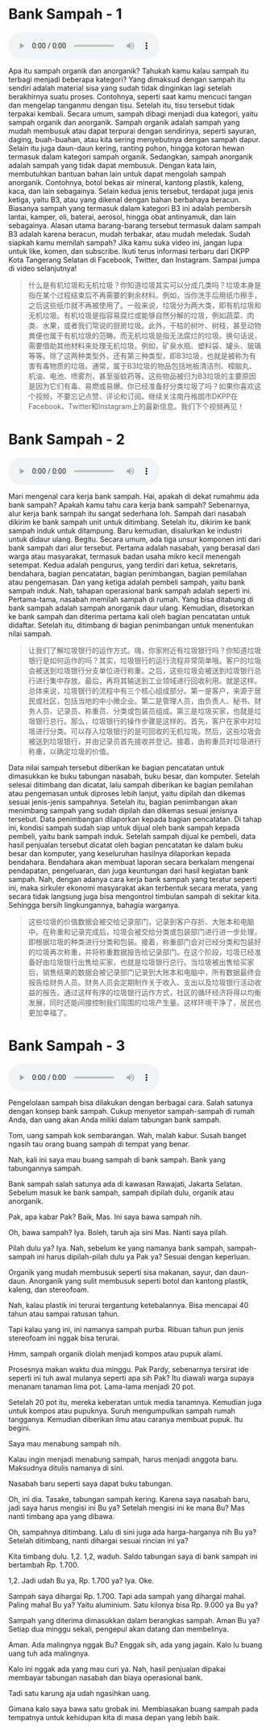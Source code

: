 # Bank Sampah - 1

![U3T2 - Bank Sampah-1](audio/U3T2%20-%20Bank%20Sampah-1.m4a)

Apa itu sampah organik dan anorganik? Tahukah kamu kalau sampah itu terbagi menjadi beberapa kategori? Yang dimaksud dengan sampah itu sendiri adalah material sisa yang sudah tidak dinginkan lagi setelah berakhirnya suatu proses. Contohnya, seperti saat kamu mencuci tangan dan mengelap tanganmu dengan tisu. Setelah itu, tisu tersebut tidak terpakai kembali. Secara umum, sampah dibagi menjadi dua kategori, yaitu sampah organik dan anorganik. Sampah organik adalah sampah yang mudah membusuk atau dapat terpurai dengan sendirinya, seperti sayuran, daging, buah-buahan, atau kita sering menyebutnya dengan sampah dapur. Selain itu juga daun-daun kering, ranting pohon, hingga kotoran hewan termasuk dalam kategori sampah organik. Sedangkan, sampah anorganik adalah sampah yang tidak dapat membusuk. Dengan kata lain, membutuhkan bantuan bahan lain untuk dapat mengolah sampah anorganik. Contohnya, botol bekas air mineral, kantong plastik, kaleng, kaca, dan lain sebagainya. Selain kedua jenis tersebut, terdapat juga jenis ketiga, yaitu B3, atau yang dikenal dengan bahan berbahaya beracun. Biasanya sampah yang termasuk dalam kategori B3 ini adalah pembersih lantai, kamper, oli, baterai, aerosol, hingga obat antinyamuk, dan lain sebagainya. Alasan utama barang-barang tersebut termasuk dalam sampah B3 adalah karena beracun, mudah terbakar, atau mudah meledak. Sudah siapkah kamu memilah sampah? Jika kamu suka video ini, jangan lupa untuk like, komen, dan subscribe. Ikuti terus informasi terbaru dari DKPP Kota Tangerang Selatan di Facebook, Twitter, dan Instagram. Sampai jumpa di video selanjutnya!

> 什么是有机垃圾和无机垃圾？你知道垃圾其实可以分成几类吗？垃圾本身是指在某个过程结束后不再需要的剩余材料。例如，当你洗手后用纸巾擦手，之后这些纸巾就不再被使用了。一般来说，垃圾分为两大类，即有机垃圾和无机垃圾。有机垃圾是指容易腐烂或能够自然分解的垃圾，例如蔬菜、肉类、水果，或者我们常说的厨房垃圾。此外，干枯的树叶、树枝，甚至动物粪便也属于有机垃圾的范畴。而无机垃圾是指无法腐烂的垃圾。换句话说，需要借助其他材料来处理无机垃圾。例如，矿泉水瓶、塑料袋、罐头、玻璃等等。除了这两种类型外，还有第三种类型，即B3垃圾，也就是被称为有害有毒物质的垃圾。通常，属于B3垃圾的物品包括地板清洁剂、樟脑丸、机油、电池、喷雾剂，甚至驱蚊药等。这些物品被归为B3垃圾的主要原因是因为它们有毒、易燃或易爆。你已经准备好分类垃圾了吗？如果你喜欢这个视频，不要忘记点赞、评论和订阅。继续关注南丹格朗市DKPP在Facebook、Twitter和Instagram上的最新信息。我们下个视频再见！

# Bank Sampah - 2

![U3T2 - Bank Sampah-2](audio/U3T2%20-%20Bank%20Sampah-2.m4a)

Mari mengenal cara kerja bank sampah. Hai, apakah di dekat rumahmu ada bank sampah? Apakah kamu tahu cara kerja bank sampah? Sebenarnya, alur kerja bank sampah itu sangat sederhana loh. Sampah dari nasabah dikirim ke bank sampah unit untuk ditimbang. Setelah itu, dikirim ke bank sampah induk untuk ditampung. Baru kemudian, disalurkan ke industri untuk didaur ulang. Begitu. Secara umum, ada tiga unsur komponen inti dari bank sampah dari alur tersebut. Pertama adalah nasabah, yang berasal dari warga atau masyarakat, termasuk badan usaha mikro kecil menengah setempat. Kedua adalah pengurus, yang terdiri dari ketua, sekretaris, bendahara, bagian pencatatan, bagian penimbangan, bagian pemilahan atau pengemasan. Dan yang ketiga adalah pembeli sampah, yaitu bank sampah induk. Nah, tahapan operasional bank sampah adalah seperti ini. Pertama-tama, nasabah memilah sampah di rumah. Yang bisa ditabung di bank sampah adalah sampah anorganik daur ulang. Kemudian, disetorkan ke bank sampah dan diterima pertama kali oleh bagian pencatatan untuk didaftar. Setelah itu, ditimbang di bagian penimbangan untuk menentukan nilai sampah.

> 让我们了解垃圾银行的运作方式。嗨，你家附近有垃圾银行吗？你知道垃圾银行是如何运作的吗？其实，垃圾银行的运行流程非常简单哦。客户的垃圾会被送到垃圾银行分支单位进行称重。之后，这些垃圾会被送到垃圾银行总行进行集中存放。最后，再将其输送到工业领域进行回收利用。就是这样。总体来说，垃圾银行的流程中有三个核心组成部分。第一是客户，来源于居民或社区，包括当地的中小微企业。第二是管理人员，由负责人、秘书、财务人员、记录员、称重员、分类或包装员组成。第三是垃圾买家，也就是垃圾银行总行。那么，垃圾银行的操作步骤是这样的。首先，客户在家中对垃圾进行分类。可以存入垃圾银行的是可回收的无机垃圾。然后，这些垃圾会被送到垃圾银行，并由记录员首先接收并登记。接着，由称重员对垃圾进行称重，以确定垃圾的价值。

Data nilai sampah tersebut diberikan ke bagian pencatatan untuk dimasukkan ke buku tabungan nasabah, buku besar, dan komputer. Setelah selesai ditimbang dan dicatat, lalu sampah diberikan ke bagian pemilahan atau pengemasan untuk diproses lebih lanjut, yaitu dipilah dan dikemas sesuai jenis-jenis sampahnya. Setelah itu, bagian penimbangan akan menimbang sampah yang sudah dipilah dan dikemas sesuai jenisnya tersebut. Data penimbangan dilaporkan kepada bagian pencatatan. Di tahap ini, kondisi sampah sudah siap untuk dijual oleh bank sampah kepada pembeli, yaitu bank sampah induk. Setelah sampah dijual ke pembeli, data hasil penjualan tersebut dicatat oleh bagian pencatatan ke dalam buku besar dan komputer, yang keseluruhan hasilnya dilaporkan kepada bendahara. Bendahara akan membuat laporan secara berkalam mengenai pendapatan, pengeluaran, dan juga keuntungan dari hasil kegiatan bank sampah. Nah, dengan adanya cara kerja bank sampah yang teratur seperti ini, maka sirkuler ekonomi masyarakat akan terbentuk secara merata, yang secara tidak langsung juga bisa mengontrol timbulan sampah di sekitar kita. Sehingga bersih lingkungannya, bahagia warganya.

> 这些垃圾的价值数据会被交给记录部门，记录到客户存折、大账本和电脑中。在称重和记录完成后，垃圾会被交给分类或包装部门进行进一步处理，即根据垃圾的种类进行分类和包装。接着，称重部门会对已经分类和包装好的垃圾再次称重，并将称重数据报告给记录部门。在这个阶段，垃圾已经准备好由垃圾银行出售给买家，也就是垃圾银行总行。当垃圾被出售给买家后，销售结果的数据会被记录部门记录到大账本和电脑中，所有数据最终会报告给财务人员。财务人员会定期制作关于收入、支出以及垃圾银行活动收益的报告。通过这样有序的垃圾银行运作方式，社区的循环经济将得以均衡发展，同时还能间接控制我们周围的垃圾产生量。这样环境干净了，居民也更加幸福了。

# Bank Sampah - 3

![U3T2 - Bank Sampah-3](audio/U3T2%20-%20Bank%20Sampah-3.m4a)

Pengelolaan sampah bisa dilakukan dengan berbagai cara. Salah satunya dengan konsep bank sampah. Cukup menyetor sampah-sampah di rumah Anda, dan uang akan Anda miliki dalam tabungan bank sampah.

Tom, uang sampah kok sembarangan. Wah, malah kabur. Susah banget ngasih tau orang buang sampah di tempat yang benar.

Nah, kali ini saya mau buang sampah di bank sampah. Bank yang tabungannya sampah.

Bank sampah salah satunya ada di kawasan Rawajati, Jakarta Selatan. Sebelum masuk ke bank sampah, sampah dipilah dulu, organik atau anorganik.

Pak, apa kabar Pak? Baik, Mas. Ini saya bawa sampah nih.

Oh, bawa sampah? Iya. Boleh, taruh aja sini Mas. Nanti saya pilah.

Pilah dulu ya? Iya. Nah, sebelum ke yang namanya bank sampah, sampah-sampah ini harus dipilah-pilah dulu ya Pak ya? Sesuai dengan keperluan.

Organik yang mudah membusuk seperti sisa makanan, sayur, dan daun-daun. Anorganik yang sulit membusuk seperti botol dan kantong plastik, kaleng, dan stereofoam.

Nah, kalau plastik ini terurai tergantung ketebalannya. Bisa mencapai 40 tahun atau sampai ratusan tahun.

Tapi kalau yang ini, ini namanya sampah purba. Ribuan tahun pun jenis stereofoam ini nggak bisa terurai.

Hmm, sampah organik diolah menjadi kompos atau pupuk alami.

Prosesnya makan waktu dua minggu. Pak Pardy, sebenarnya tersirat ide seperti ini tuh awal mulanya seperti apa sih Pak? Itu diawali warga supaya menanam tanaman lima pot. Lama-lama menjadi 20 pot.

Setelah 20 pot itu, mereka keberatan untuk media tanamnya. Kemudian juga untuk kompos atau pupuknya. Suruh mengumpulkan sampah rumah tangganya. Kemudian diberikan ilmu atau caranya membuat pupuk. Itu begini.

Saya mau menabung sampah nih.

Kalau ingin menjadi menabung sampah, harus menjadi anggota baru. Maksudnya ditulis namanya di sini.

Nasabah baru seperti saya dapat buku tabungan.

Oh, ini dia. Tasake, tabungan sampah kering. Karena saya nasabah baru, jadi saya harus mengisi ini Bu ya? Setelah mengisi ini ke mana Bu? Mas nanti timbang apa yang dibawa.

Oh, sampahnya ditimbang. Lalu di sini juga ada harga-harganya nih Bu ya? Setelah ditimbang, nanti dihargai sesuai rincian ini ya?

Kita timbang dulu. 1,2. 1,2, waduh. Saldo tabungan saya di bank sampah ini bertambah Rp. 1.700.

1,2. Jadi udah Bu ya, Rp. 1.700 ya? Iya. Oke.

Sampah saya dihargai Rp. 1.700. Tapi ada sampah yang dihargai mahal. Paling mahal Bu ya? Yaitu aluminium. Satu kilonya bisa Rp. 9.000 ya Bu ya?

Sampah yang diterima dimasukkan dalam berangkas sampah. Aman Bu ya? Setiap dua minggu sekali, pengepul akan datang dan membelinya.

Aman. Ada malingnya nggak Bu? Enggak sih, ada yang jagain. Kalo lu buang uang tuh ada malingnya.

Kalo ini nggak ada yang mau curi ya. Nah, hasil penjualan dipakai membayar tabungan nasabah dan biaya operasional bank.

Tadi satu karung aja udah ngasihkan uang.

Gimana kalo saya bawa satu grobak ini. Membiasakan buang sampah pada tempatnya untuk kehidupan kita di masa depan yang lebih baik.
